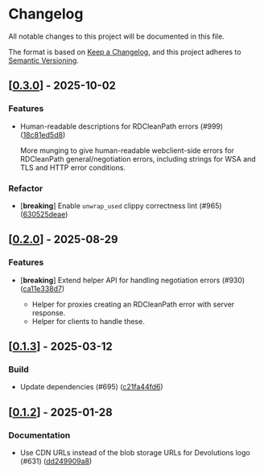 # Changelog

All notable changes to this project will be documented in this file.

The format is based on [Keep a Changelog](https://keepachangelog.com/en/1.0.0/),
and this project adheres to [Semantic Versioning](https://semver.org/spec/v2.0.0.html).


## [[0.3.0](https://github.com/Devolutions/IronRDP/compare/ironrdp-rdcleanpath-v0.2.0...ironrdp-rdcleanpath-v0.3.0)] - 2025-10-02

### <!-- 1 -->Features

- Human-readable descriptions for RDCleanPath errors (#999) ([18c81ed5d8](https://github.com/Devolutions/IronRDP/commit/18c81ed5d8d3bf13b3d10fe15209233c0c10bb62)) 

  More munging to give human-readable webclient-side errors for
  RDCleanPath general/negotiation errors, including strings for WSA and
  TLS and HTTP error conditions.

### Refactor

- [**breaking**] Enable `unwrap_used` clippy correctness lint (#965) ([630525deae](https://github.com/Devolutions/IronRDP/commit/630525deae92f39bfed53248ab0fec0e71249322)) 



## [[0.2.0](https://github.com/Devolutions/IronRDP/compare/ironrdp-rdcleanpath-v0.1.3...ironrdp-rdcleanpath-v0.2.0)] - 2025-08-29

### <!-- 1 -->Features

- [**breaking**] Extend helper API for handling negotiation errors (#930) ([ca11e338d7](https://github.com/Devolutions/IronRDP/commit/ca11e338d7231c86f60a110627a5d864377d8594)) 

  - Helper for proxies creating an RDCleanPath error with server response.
  - Helper for clients to handle these.

## [[0.1.3](https://github.com/Devolutions/IronRDP/compare/ironrdp-rdcleanpath-v0.1.2...ironrdp-rdcleanpath-v0.1.3)] - 2025-03-12

### <!-- 7 -->Build

- Update dependencies (#695) ([c21fa44fd6](https://github.com/Devolutions/IronRDP/commit/c21fa44fd6f3c6a6b74788ff68e83133c1314caa)) 

## [[0.1.2](https://github.com/Devolutions/IronRDP/compare/ironrdp-rdcleanpath-v0.1.1...ironrdp-rdcleanpath-v0.1.2)] - 2025-01-28

### <!-- 6 -->Documentation

- Use CDN URLs instead of the blob storage URLs for Devolutions logo (#631) ([dd249909a8](https://github.com/Devolutions/IronRDP/commit/dd249909a894004d4f728d30b3a4aa77a0f8193b)) 


